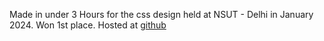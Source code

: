 Made in under 3 Hours for the css design held at NSUT - Delhi in January 2024. Won 1st place. Hosted at [github](https://anshuman1303.github.io/css-design-challenge/)
